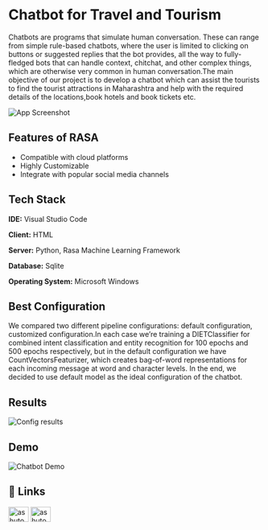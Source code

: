 
# Chatbot for Travel and Tourism

Chatbots are programs that simulate human conversation. These can range from
simple rule-based chatbots, where the user is limited to clicking on buttons or suggested
replies that the bot provides, all the way to fully-fledged bots that can handle context,
chitchat, and other complex things, which are otherwise very common in human
conversation.The main objective of our project is to develop a chatbot which can assist
the tourists to find the tourist attractions in Maharashtra and help with the required
details of the locations,book hotels and book tickets etc.

![App Screenshot](https://encrypted-tbn0.gstatic.com/images?q=tbn:ANd9GcQDFW5frQF-UY08q3JOH0nBnDHJKoTPNVQunL392iehVg&s)

## Features of RASA
- Compatible with cloud platforms
- Highly Customizable
- Integrate with popular social media channels

## Tech Stack
**IDE:** Visual Studio Code

**Client:** HTML

**Server:** Python, Rasa Machine Learning Framework

**Database:** Sqlite

**Operating System:** Microsoft Windows

## Best Configuration
We compared two different pipeline configurations: default configuration, customized configuration.In each case we’re training a DIETClassifier for combined intent classification and entity recognition for 100 epochs and 500 epochs respectively, but in the default configuration we have CountVectorsFeaturizer, which creates bag-of-word representations for each incoming message at word and character levels. In the end, we decided to use default model as the ideal configuration of the chatbot.

## Results
![Config results](https://user-images.githubusercontent.com/72243918/193466244-51711bcb-fb01-4712-a7ae-1e79798bdd5b.png)

## Demo

![Chatbot Demo](https://user-images.githubusercontent.com/72243918/193420360-12219975-b59a-45cc-9c48-eae16ccf5cba.gif)


## 🔗 Links
<p align="left">
<a href="https://twitter.com/ashutosh_a5" target="blank"><img align="center" src="https://raw.githubusercontent.com/rahuldkjain/github-profile-readme-generator/master/src/images/icons/Social/twitter.svg" alt="ashutosh_a5" height="30" width="40" /></a>
<a href="https://www.linkedin.com/in/ashutosh-kadam-qwerty/" target="blank"><img align="center" src="https://raw.githubusercontent.com/rahuldkjain/github-profile-readme-generator/master/src/images/icons/Social/linked-in-alt.svg" alt="ashutosh kadam" height="30" width="40" /></a>
</p>


